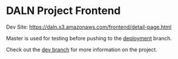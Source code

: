 # DALN Project Frontend

Dev Site: https://daln.s3.amazonaws.com/frontend/detail-page.html

Master is used for testing before pushing to the [deployment](https://github.com/gastate/dalnfrontend/tree/deploy) branch.

Check out the [dev branch](https://github.com/gastate/dalnfrontend/tree/dev-currently-working) for more information on the project.
